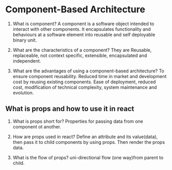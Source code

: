 # Component-Based Architecture

1. What is component? A component is a software object intended to interact with other components. It encapsulates functionality and behaviours at a software element into reusable and self deployable binary unit.

2. What are the characteristics of a component? They are Reusable, replaceable, not context specific, extensible, encapsulated and independent.

3. What are the advantages of using a component-based architecture? To ensure component reusability. Reduced time in market and development cost by reusing existing components. Ease of deployment, reduced cost, modification of technical complexity, system maintenance and evolution.

## What is props and how to use it in react

1. What is props short for? Properties for passing data from one component ot another.

2. How are props used in react? Define an attribute and its value(data), then pass it to child components by using props. Then render the props data.

3. What is the flow of props? uni-directional flow (one way)from parent to child.